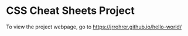 # CSS Cheat Sheets Project

To view the project webpage, go to https://jrrohrer.github.io/hello-world/
